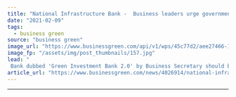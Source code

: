 ```yaml
---
title: "National Infrastructure Bank -  Business leaders urge government to guarantee long-term survival of green bank"
date: "2021-02-09"
tags: 
  - business green
source: "business green"
image_url: "https://www.businessgreen.com/api/v1/wps/45c77d2/aee27466-1f06-4c7a-aa71-4e0f1fb7ee0f/6/SUNAK-Rishi-161120-C-HM-Treasury-Flickr-CC-BY-NC-ND-2-0-roi-1-185x114.jpg"
image_fp: "/assets/img/post_thumbnails/157.jpg"
lead: "
 Bank dubbed 'Green Investment Bank 2.0' by Business Secretary should be given legal mandate to tackle regional inequalities, help achieve net zero, and reverse decline of nature, according to green finance and business leaders ..."
article_url: "https://www.businessgreen.com/news/4026914/national-infrastructure-bank-business-leaders-urge-government-guarantee-long-term-survival-green-bank"
---
```


---

